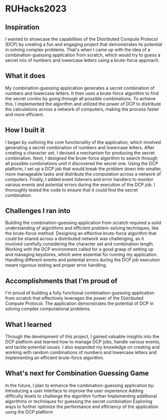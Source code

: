 # RUHacks2023

## Inspiration
I wanted to showcase the capabilities of the Distributed Compute Protocol (DCP) by creating a fun and engaging project that demonstrates its potential in solving complex problems. That's when I came up with the idea of a combination-guessing application from scratch, which would try to guess a secret mix of numbers and lowercase letters using a brute-force approach.

## What it does
My combination-guessing application generates a secret combination of numbers and lowercase letters. It then uses a brute-force algorithm to find the secret combo by going through all possible combinations. To achieve this, I implemented the algorithm and utilized the power of DCP to distribute the calculations across a network of computers, making the process faster and more efficient.

## How I built it
I began by outlining the core functionality of the application, which involved generating a secret combination of numbers and lowercase letters. After creating a character set, I devised a mechanism for producing the secret combination.
Next, I designed the brute-force algorithm to search through all possible combinations until it discovered the secret one. Using the DCP platform, I set up a DCP job that would break the problem down into smaller, more manageable tasks and distribute the computation across a network of computers.
Finally, I added event listeners and error handlers to monitor various events and potential errors during the execution of the DCP job. I thoroughly tested the code to ensure that it could find the secret combination.

## Challenges I ran into
Building the combination-guessing application from scratch required a solid understanding of algorithms and efficient problem-solving techniques, like the brute-force method.
Designing an effective brute-force algorithm that could be shared across a distributed network was challenging, as it involved carefully considering the character set and combination length.
Working with the DCP environment called for a good grasp of setting up and managing keystores, which were essential for running my application.
Handling different events and potential errors during the DCP job execution meant rigorous testing and proper error handling.

## Accomplishments that I'm proud of
I'm proud of building a fully functional combination-guessing application from scratch that effectively leverages the power of the Distributed Compute Protocol. The application demonstrates the potential of DCP in solving complex computational problems.

## What I learned
Through the development of this project, I gained valuable insights into the DCP platform and learned how to manage DCP jobs, handle various events, and tackle potential issues. I also expanded my knowledge on creating and working with random combinations of numbers and lowercase letters and implementing an efficient brute-force algorithm.

## What's next for Combination Guessing Game
In the future, I plan to enhance the combination-guessing application by:
Introducing a user interface to improve the user experience
Adding difficulty levels to challenge the algorithm further
Implementing additional algorithms or techniques for guessing the secret combination
Exploring ways to further optimize the performance and efficiency of the application using the DCP platform
